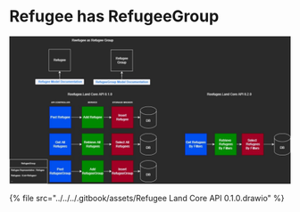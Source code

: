 # Refugee has RefugeeGroup

![](<../../../.gitbook/assets/Refugee Land Core API 0.1.0.jpg>)

{% file src="../../../.gitbook/assets/Refugee Land Core API 0.1.0.drawio" %}
